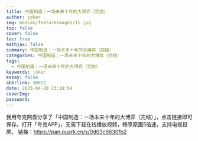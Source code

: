 ```yaml
---
title: 中国制造：一场未来十年的大博弈（完结）
author: joker
img: medias/featureimages/11.jpg
top: false
cover: false
toc: true
mathjax: false
summary: 中国制造：一场未来十年的大博弈（完结）
categories: 中国制造：一场未来十年的大博弈（完结）
tags:
  - 中国制造：一场未来十年的大博弈（完结）
keywords: joker
essay: false
abbrlink: 30022
date: 2025-04-20 23:10:54
coverImg:
password:
---
```


我用夸克网盘分享了「中国制造：一场未来十年的大博弈（完结）」，点击链接即可保存。打开「夸克APP」，无需下载在线播放视频，畅享原画5倍速，支持电视投屏。
链接：https://pan.quark.cn/s/0d03c6630fb2
